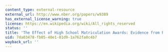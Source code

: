 ```yaml
---
content_type: external-resource
external_url: http://www.nber.org/papers/w9389
has_external_license_warning: true
license: https://en.wikipedia.org/wiki/All_rights_reserved
status: ''
title: 'The Effect of High School Matriculation Awards: Evidence from Randomized Trials'
uid: 7da03478-fb05-40e1-81d9-1a762fa0c4b7
wayback_url: ''
---
```

